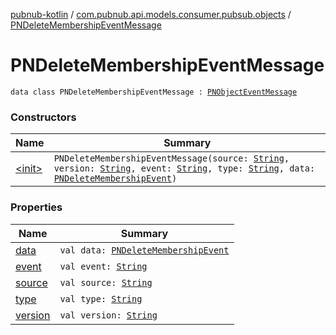 [pubnub-kotlin](../../index.md) / [com.pubnub.api.models.consumer.pubsub.objects](../index.md) / [PNDeleteMembershipEventMessage](./index.md)

# PNDeleteMembershipEventMessage

`data class PNDeleteMembershipEventMessage : `[`PNObjectEventMessage`](../-p-n-object-event-message/index.md)

### Constructors

| Name | Summary |
|---|---|
| [&lt;init&gt;](-init-.md) | `PNDeleteMembershipEventMessage(source: `[`String`](https://kotlinlang.org/api/latest/jvm/stdlib/kotlin/-string/index.html)`, version: `[`String`](https://kotlinlang.org/api/latest/jvm/stdlib/kotlin/-string/index.html)`, event: `[`String`](https://kotlinlang.org/api/latest/jvm/stdlib/kotlin/-string/index.html)`, type: `[`String`](https://kotlinlang.org/api/latest/jvm/stdlib/kotlin/-string/index.html)`, data: `[`PNDeleteMembershipEvent`](../-p-n-delete-membership-event/index.md)`)` |

### Properties

| Name | Summary |
|---|---|
| [data](data.md) | `val data: `[`PNDeleteMembershipEvent`](../-p-n-delete-membership-event/index.md) |
| [event](event.md) | `val event: `[`String`](https://kotlinlang.org/api/latest/jvm/stdlib/kotlin/-string/index.html) |
| [source](source.md) | `val source: `[`String`](https://kotlinlang.org/api/latest/jvm/stdlib/kotlin/-string/index.html) |
| [type](type.md) | `val type: `[`String`](https://kotlinlang.org/api/latest/jvm/stdlib/kotlin/-string/index.html) |
| [version](version.md) | `val version: `[`String`](https://kotlinlang.org/api/latest/jvm/stdlib/kotlin/-string/index.html) |

